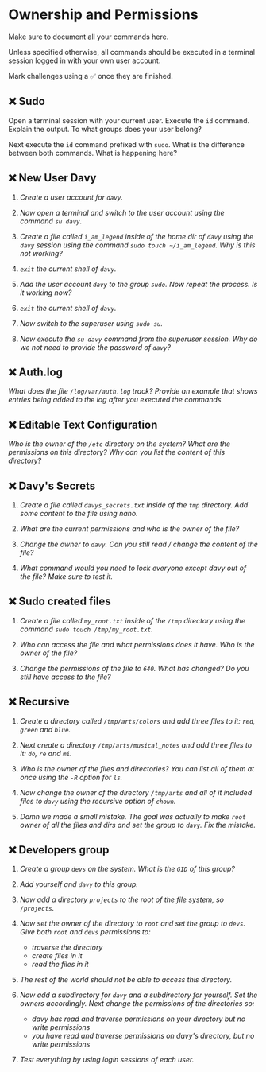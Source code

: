 # Ownership and Permissions

Make sure to document all your commands here.

Unless specified otherwise, all commands should be executed in a terminal session logged in with your own user account.

Mark challenges using a ✅ once they are finished.

## ❌ Sudo

Open a terminal session with your current user. Execute the `id` command. Explain the output. To what groups does your user belong?

Next execute the `id` command prefixed with `sudo`. What is the difference between both commands. What is happening here?

## ❌ New User Davy

1. *Create a user account for `davy`.*

2. *Now open a terminal and switch to the user account using the command `su davy`.*

3. *Create a file called `i_am_legend` inside of the home dir of `davy` using the `davy` session using the command `sudo touch ~/i_am_legend`. Why is this not working?*

4. *`exit` the current shell of `davy`.*

5. *Add the user account `davy` to the group `sudo`. Now repeat the process. Is it working now?*

6. *`exit` the current shell of `davy`.*

7. *Now switch to the superuser using `sudo su`.*

8. *Now execute the `su davy` command from the superuser session. Why do we not need to provide the password of `davy`?*

## ❌ Auth.log

*What does the file `/log/var/auth.log` track? Provide an example that shows entries being added to the log after you executed the commands.*

## ❌ Editable Text Configuration

*Who is the owner of the `/etc` directory on the system? What are the permissions on this directory? Why can you list the content of this directory?*

## ❌ Davy's Secrets

1. *Create a file called `davys_secrets.txt` inside of the `tmp` directory. Add some content to the file using nano.*

2. *What are the current permissions and who is the owner of the file?*

3. *Change the owner to `davy`. Can you still read / change the content of the file?*

4. *What command would you need to lock everyone except davy out of the file? Make sure to test it.*

## ❌ Sudo created files

1. *Create a file called `my_root.txt` inside of the `/tmp` directory using the command `sudo touch /tmp/my_root.txt`.*

2. *Who can access the file and what permissions does it have. Who is the owner of the file?*

3. *Change the permissions of the file to `640`. What has changed? Do you still have access to the file?*

## ❌ Recursive

1. *Create a directory called `/tmp/arts/colors` and add three files to it: `red`, `green` and `blue`.*

2. *Next create a directory `/tmp/arts/musical_notes` and add three files to it: `do`, `re` and `mi`.*

3. *Who is the owner of the files and directories? You can list all of them at once using the `-R` option for `ls`.*

4. *Now change the owner of the directory `/tmp/arts` and all of it included files to `davy` using the recursive option of `chown`.*

5. *Damn we made a small mistake. The goal was actually to make `root` owner of all the files and dirs and set the group to `davy`. Fix the mistake.*

## ❌ Developers group

1. *Create a group `devs` on the system. What is the `GID` of this group?*

2. *Add yourself and `davy` to this group.*

3. *Now add a directory `projects` to the root of the file system, so `/projects`.*

4. *Now set the owner of the directory to `root` and set the group to `devs`. Give both `root` and `devs` permissions to:*

   * *traverse the directory*
   * *create files in it*
   * *read the files in it*

5. *The rest of the world should not be able to access this directory.*

6. *Now add a subdirectory for `davy` and a subdirectory for yourself. Set the owners accordingly. Next change the permissions of the directories so:*

   * *davy has read and traverse permissions on your directory but no write permissions*
   * *you have read and traverse permissions on davy's directory, but no write permissions*

7. *Test everything by using login sessions of each user.*
